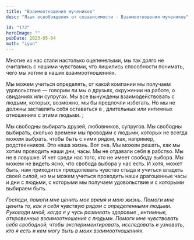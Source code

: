 ```yaml
---
title: "Взаимоотношения мучеников"
desc: "Язык освобождения от созависимости - Взаимоотношения мучеников"

id: "172"
heroImage: ""
pubDate: 2023-05-04
moth: "iyun"
---
```


Многие из нас стали настолько оцепенелыми, мы так долго не считались с нашими
чувствами, что лишились способности понимать, чего мы хотим в наших
взаимоотношениях.

Мы можем учиться определять, от какой компании мы получаем удовольствие —
говорим ли мы о друзьях, окружении на работе, о свиданиях или супругах. Мы все
вынуждены взаимодействовать с людьми, которых, возможно, мы бы предпочли
избегать. Но мы не должны заставлять себя оставаться в , длительных или
интимных отношениях с этими людьми. ;

Мы свободны выбирать друзей, любовников, супругов. Мы свободны выбирать,
сколько времени мы проводим с людьми, которых не всегда можем выбрать, чтобы
быть с ними рядом, как, например, родственников. Это наша жизнь. Вот она. Мы
можем решать, как мы хотим проводить наши дни, часы. Мы не отдавали себя в
рабство. Мы не в ловушке. И нет среди нас того, кто не имеет свободу выбора.
Мы можем не видеть ясно, что свобода выбора у нас есть. И хотя, может быть,
нам приходится преодолевать чувство стыда и учиться владеть своей силой, но мы
можем учиться проводить наши драгоценные часы и дни с людьми, с которыми мы
получаем удовольствие и с которыми выбираем быть.

_Господи,_ _помоги_ _мне_ _ценить_ _мое_ _время_ _и_ _мою_ _жизнь._ _Помоги_
_мне_ _ценить_ _то,_ _как_ _я_ _себя_ _чувствую_ _рядом_ _с_ _определенными_
_людьми._ _Руководи_ _мной,_ _когда_ _я_ _у_ _чусь_ _развивать_ _здоровые_ ,
_интимные,_ _откровенные_ _взаимоотношения_ _с_ _людьми._ _Помоги_ _мне_
_чувствовать_ _себя_ _свободной,_ _чтобы_ _экспериментировать,_ _исследовать_
_и_ _узнавать,_ _кто_ _я_ _есть_ _и_ _кем_ _могу_ _быть_ _в_ _моих_
_взаимоотношениях._
